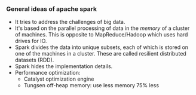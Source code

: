 ### General ideas of apache spark
* It tries to address the challenges of big data.
* It's based on the parallel processing of data in the _memory_ of a cluster of machines. This is opposite to MapReduce/Hadoop which uses hard drives for IO.
* Spark divides the data into unique subsets, each of which is stored on one of the machines in a cluster. These are called
resilient distributed datasets (RDD).
* Spark hides the implementation details.
* Performance optimization:
  - Catalyst optimization engine
  - Tungsen off-heap memory: use less memory 75% less
